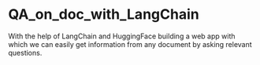 # QA_on_doc_with_LangChain
With the help of LangChain and HuggingFace building a web app with which we can easily get information from any document by asking relevant questions.
